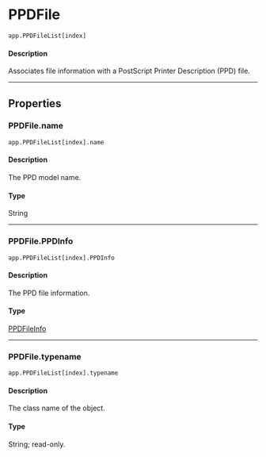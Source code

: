 # PPDFile

`app.PPDFileList[index]`

#### Description

Associates file information with a PostScript Printer Description (PPD) file.

---

## Properties

### PPDFile.name

`app.PPDFileList[index].name`

#### Description

The PPD model name.

#### Type

String

---

### PPDFile.PPDInfo

`app.PPDFileList[index].PPDInfo`

#### Description

The PPD file information.

#### Type

[PPDFileInfo](./PPDFileInfo.md)

---

### PPDFile.typename

`app.PPDFileList[index].typename`

#### Description

The class name of the object.

#### Type

String; read-only.
